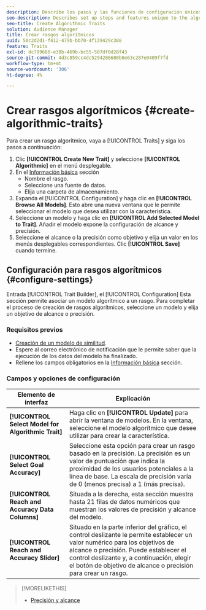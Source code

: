 ```yaml
---
description: Describe los pasos y las funciones de configuración únicos para el proceso de creación de rasgos algorítmicos.
seo-description: Describes set up steps and features unique to the algorithmic trait creation process.
seo-title: Create Algorithmic Traits
solution: Audience Manager
title: Crear rasgos algorítmicos
uuid: 50c2d2d1-f412-479b-bb70-4f139429c388
feature: Traits
exl-id: dc799688-e38b-469b-bc55-507df0d28f43
source-git-commit: 4d3c859cc4dc5294286680b0e63c287e0409f7fd
workflow-type: tm+mt
source-wordcount: '306'
ht-degree: 4%

---
```


# Crear rasgos algorítmicos {#create-algorithmic-traits}

<!-- t_algo_trait_build.xml -->

Para crear un rasgo algorítmico, vaya a [!UICONTROL Traits] y siga los pasos a continuación:

1. Clic **[!UICONTROL Create New Trait]** y seleccione **[!UICONTROL Algorithmic]** en el menú desplegable.
1. En el [Información básica](../../features/traits/create-onboarded-rule-based-traits.md) sección
   * Nombre el rasgo.
   * Seleccione una fuente de datos.
   * Elija una carpeta de almacenamiento.
1. Expanda el [!UICONTROL Configuration] y haga clic en **[!UICONTROL Browse All Models]**.
Esto abre una nueva ventana que le permite seleccionar el modelo que desea utilizar con la característica.
1. Seleccione un modelo y haga clic en **[!UICONTROL Add Selected Model to Trait]**.
Añadir el modelo expone la configuración de alcance y precisión.
1. Seleccione el alcance o la precisión como objetivo y elija un valor en los menús desplegables correspondientes. Clic **[!UICONTROL Save]** cuando termine.

## Configuración para rasgos algorítmicos {#configure-settings}

Entrada [!UICONTROL Trait Builder], el [!UICONTROL Configuration] Esta sección permite asociar un modelo algorítmico a un rasgo. Para completar el proceso de creación de rasgos algorítmicos, seleccione un modelo y elija un objetivo de alcance o precisión.

### Requisitos previos

<!-- r_algo_trait_config_section.xml -->

* [Creación de un modelo de similitud](../../features/algorithmic-models/create-model.md).
* Espere al correo electrónico de notificación que le permite saber que la ejecución de los datos del modelo ha finalizado.
* Rellene los campos obligatorios en la [Información básica](../../features/traits/create-onboarded-rule-based-traits.md) sección.

### Campos y opciones de configuración

| Elemento de interfaz | Explicación |
|---|---|
| **[!UICONTROL Select Model for Algorithmic Trait]** | Haga clic en **[!UICONTROL Update]** para abrir la ventana de modelos. En la ventana, seleccione el modelo algorítmico que desee utilizar para crear la característica. |
| **[!UICONTROL Select Goal Accuracy]** | Seleccione esta opción para crear un rasgo basado en la precisión. La precisión es un valor de puntuación que indica la proximidad de los usuarios potenciales a la línea de base. La escala de precisión varía de 0 (menos precisa) a 1 (más precisa). |
| **[!UICONTROL Reach and Accuracy Data Columns]** | Situada a la derecha, esta sección muestra hasta 21 filas de datos numéricos que muestran los valores de precisión y alcance del modelo. |
| **[!UICONTROL Reach and Accuracy Slider]** | Situado en la parte inferior del gráfico, el control deslizante le permite establecer un valor numérico para los objetivos de alcance o precisión. Puede establecer el control deslizante y, a continuación, elegir el botón de objetivo de alcance o precisión para crear un rasgo. |

>[!MORELIKETHIS]
>
>* [Precisión y alcance](../../features/traits/trait-accuracy-reach.md)


